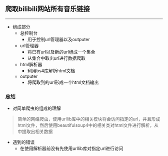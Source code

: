 ## 爬取bilibili网站所有音乐链接

-----------------

- 组成部分
    - 总控制台
        - 用于控制url管理器以及outputer
    - url管理器
        - 将已有url以及新的url组成一个集合
        - 从集合中取出url进行数据爬取
    - html解析器
        - 利用bs4库解析html文档
    - outputer
        - 将爬取到的url形成一个html文档输出
    
    
    
    
    
### 总结
- 对简单爬虫的组成的理解

> 简单的网络爬虫，使用urllib库中的相关模块将会访问指定的url，并且形成html文件，然后使用beautifulsoup4中的相关类对html文件进行解析，从中提取出相关数据
- 遇到的错误
    - 在使用解析器前没有先使用urllib库对指定url进行访问
    
    